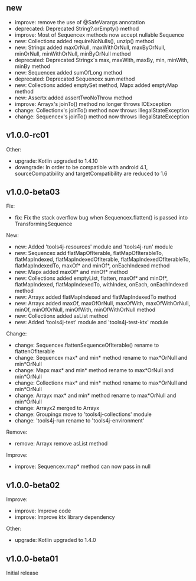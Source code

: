 ## new
* improve: remove the use of @SafeVarargs annotation
* deprecated: Deprecated String?.orEmpty() method
* improve: Most of Sequencex methods now accept nullable Sequence
* new: Collectionx added requireNoNulls(), unzip() method
* new: Stringx added maxOrNull, maxWithOrNull, maxByOrNull, minOrNull, minWithOrNull, minByOrNull method
* deprecated: Deprecated Stringx`s max, maxWith, maxBy, min, minWith, minBy method
* new: Sequencex added sumOfLong method
* deprecated: Deprecated Sequencex sum method
* new: Collectionx added emptySet method, Mapx added emptyMap method
* new: Assertx added assertTwoNoThrow method
* improve: Arrayx's joinTo() method no longer throws IOException
* change: Collectionx's joinTo() method now throws IllegalStateException
* change: Sequencex's joinTo() method now throws IllegalStateException


## v1.0.0-rc01

Other:
* upgrade: Kotlin upgraded to 1.4.10
* downgrade: In order to be compatible with android 4.1, sourceCompatibility and targetCompatibility are reduced to 1.6


## v1.0.0-beta03

Fix:
* fix: Fix the stack overflow bug when Sequencex.flatten() is passed into TransformingSequence

New: 
* new: Added 'tools4j-resources' module and 'tools4j-run' module
* new: Sequencex add flatMapOfIterable, flatMapOfIterableTo, flatMapIndexed, flatMapIndexedOfIterable, flatMapIndexedOfIterableTo, flatMapIndexedTo, maxOf\* and minOf\*, onEachIndexed method
* new: Mapx added maxOf\* and minOf\* method
* new: Collectionx added emptyList, flatten, maxOf\* and minOf\*, flatMapIndexed, flatMapIndexedTo, withIndex, onEach, onEachIndexed method
* new: Arrayx added flatMapIndexed and flatMapIndexedTo method
* new: Arrayx added maxOf, maxOfOrNull, maxOfWith, maxOfWithOrNull, minOf, minOfOrNull, minOfWith, minOfWithOrNull method
* new: Collectionx added asList method
* new: Added 'tools4j-test' module and 'tools4j-test-ktx' module

Change: 
* change: Sequencex.flattenSequenceOfIterable() rename to flattenOfIterable
* change: Sequencex max\* and min\* method rename to max\*OrNull and min\*OrNull
* change: Mapx max\* and min\* method rename to max\*OrNull and min\*OrNull
* change: Collectionx max\* and min\* method rename to max\*OrNull and min\*OrNull
* change: Arrayx max\* and min\* method rename to max\*OrNull and min\*OrNull
* change: Arrayx2 merged to Arrayx
* change: Groupingx move to 'tools4j-collections' module
* change: 'tools4j-run rename to 'tools4j-environment'

Remove:
* remove: Arrayx remove asList method

Improve:
* improve: Sequencex.map\* method can now pass in null

## v1.0.0-beta02

Improve:
* improve: Improve code
* improve: Improve ktx library dependency

Other:
* upgrade: Kotlin upgraded to 1.4.0

## v1.0.0-beta01
Initial release